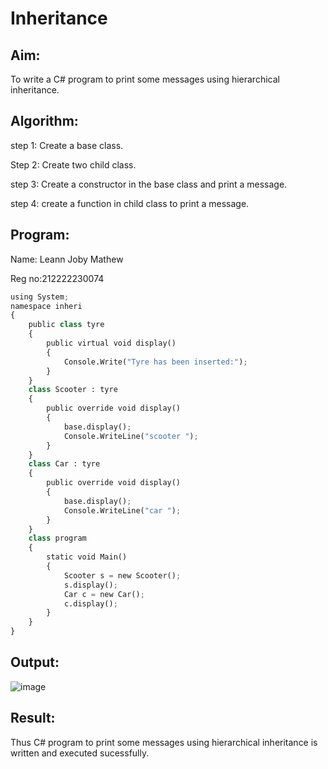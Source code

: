 # Inheritance

## Aim:
To write a C# program to print some messages using hierarchical inheritance.


## Algorithm:

step 1: Create a base class.

Step 2: Create two child class.

step 3: Create a constructor in the base class and print a message.

step 4: create a function in child class to print a message.


## Program:

Name: Leann Joby Mathew

Reg no:212222230074

```python
using System;
namespace inheri
{
    public class tyre
    {
        public virtual void display()
        {
            Console.Write("Tyre has been inserted:");
        }
    }
    class Scooter : tyre
    {
        public override void display()
        {
            base.display(); 
            Console.WriteLine("scooter ");
        }
    }
    class Car : tyre
    {
        public override void display()
        {
            base.display();
            Console.WriteLine("car ");
        }
    }
    class program
    {
        static void Main()
        {
            Scooter s = new Scooter();
            s.display();
            Car c = new Car();
            c.display();
        }
    }
}

```

## Output:
![image](https://github.com/Leann4468/Inheritance/assets/121165979/3d495087-782a-4fa2-9079-6f998646ba31)



## Result:
Thus C# program to print some messages using hierarchical inheritance is written and executed sucessfully.
